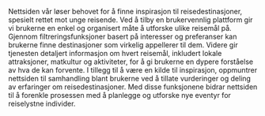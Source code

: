 
Nettsiden vår løser behovet for å finne inspirasjon til reisedestinasjoner, spesielt rettet mot unge reisende. Ved å tilby en brukervennlig plattform gir vi brukerne en enkel og organisert måte å utforske ulike reisemål på. Gjennom filtreringsfunksjoner basert på interesser og preferanser kan brukerne finne destinasjoner som virkelig appellerer til dem. Videre gir tjenesten detaljert informasjon om hvert reisemål, inkludert lokale attraksjoner, matkultur og aktiviteter, for å gi brukerne en dypere forståelse av hva de kan forvente. I tillegg til å være en kilde til inspirasjon, oppmuntrer nettsiden til samhandling blant brukerne ved å tillate vurderinger og deling av erfaringer om reisedestinasjoner. Med disse funksjonene bidrar nettsiden til å forenkle prosessen med å planlegge og utforske nye eventyr for reiselystne individer.
